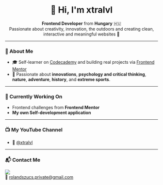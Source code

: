 <h1 align="center">👋 Hi, I'm xtralvl</h1>

<p align="center">
  <strong>Frontend Developer</strong> from <strong>Hungary</strong> 🇭🇺 <br>
  Passionate about creativity, innovation, the outdoors and creating clean, interactive and meaningful websites 🌿
</p>

---

### 🚀 About Me

- 🎓 Self-learner on [Codecademy](https://www.codecademy.com) and building real projects via [Frontend Mentor](https://www.frontendmentor.io/)
- 🧭 Passionate about **innovations**, **psychology and critical thinking**, **nature**, **adventure**, **history**, and **extreme sports**.

---

### 🔧 Currently Working On

- Frontend challenges from **Frontend Mentor**
- **My own Self-development application**

---

### 📺 My YouTube Channel

- 🎥 [@xtralvl](https://youtube.com/@xtralvl?si=ARheLo58FnjZJftt)

---

### 📬 Contact Me

<p>
  <!-- 🌍 <a href="https://personal-portfolio-roland-szucs.netlify.app/" target="_blank"><img src="https://img.shields.io/badge/-Portfolio-000?style=flat&logo=firefox&logoColor=white"/></a> -->
  <a href="https://www.linkedin.com/in/rolandszucs-webdev/" target="_blank"><img src="https://img.shields.io/badge/-LinkedIn-0077B5?style=flat&logo=linkedin&logoColor=white"/></a><br>
  📧 <a href="mailto:rolandszucs.private@gmail.com">rolandszucs.private@gmail.com</a><br>
</p>

